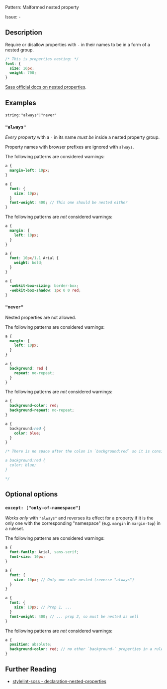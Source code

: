 Pattern: Malformed nested property

Issue: -

## Description

Require or disallow properties with `-` in their names to be in a form of a nested group.

```scss
/* This is properties nesting: */  
font: {
  size: 16px;
  weight: 700;
}
```

[Sass official docs on nested properties](http://sass-lang.com/documentation/file.SASS_REFERENCE.html#nested_properties).

## Examples

`string`: `"always"|"never"`

### `"always"`

*Every property* with a `-` in its name *must be* inside a nested property group.

Property names with browser prefixes are ignored with `always`.

The following patterns are considered warnings:

```scss
a {
  margin-left: 10px;
}
```

```scss
a {
  font: {
    size: 10px;
  }
  font-weight: 400; // This one should be nested either
}
```

The following patterns are *not* considered warnings:

```scss
a {
  margin: {
    left: 10px;
  }
}
```

```scss
a {
  font: 10px/1.1 Arial {
    weight: bold;
  }
}
```

```scss
a {
  -webkit-box-sizing: border-box;
  -webkit-box-shadow: 1px 0 0 red;
}
```

### `"never"`

Nested properties are not allowed.

The following patterns are considered warnings:

```scss
a {
  margin: {
    left: 10px;
  }
}
```

```scss
a {
  background: red {
    repeat: no-repeat;
  }
}
```

The following patterns are *not* considered warnings:

```scss
a {
  background-color: red;
  background-repeat: no-repeat;
}
```

```scss
a {
  background:red {
    color: blue;
  }
}

/* There is no space after the colon in `background:red` so it is considered A SELECTOR and is compiled into: 

a background:red {
  color: blue;
}

*/
```

## Optional options

### `except: ["only-of-namespace"]`

*Works only* with `"always"` and reverses its effect for a property if it is the only one with the corresponding "namespace" (e.g. `margin` in `margin-top`) in a ruleset.

The following patterns are considered warnings:

```scss
a {
  font-family: Arial, sans-serif;
  font-size: 10px;
}
```

```scss
a {
  font: {
    size: 10px; // Only one rule nested (reverse "always")
  }
}
```

```scss
a {
  font: {
    size: 10px; // Prop 1, ...
  }
  font-weight: 400; // ... prop 2, so must be nested as well
}
```

The following patterns are *not* considered warnings:

```scss
a {
  position: absolute;
  background-color: red; // no other `background-` properties in a ruleset
}
```

## Further Reading

* [stylelint-scss - declaration-nested-properties](https://github.com/kristerkari/stylelint-scss/blob/master/src/rules/declaration-nested-properties/README.md)